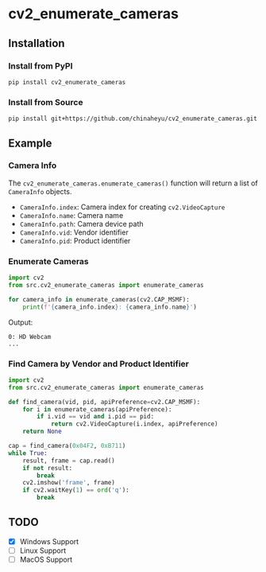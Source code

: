 # cv2_enumerate_cameras

## Installation

### Install from PyPI

```commandline
pip install cv2_enumerate_cameras
```

### Install from Source

```commandline
pip install git+https://github.com/chinaheyu/cv2_enumerate_cameras.git
```

## Example

### Camera Info

The `cv2_enumerate_cameras.enumerate_cameras()` function will return a list of `CameraInfo` objects.

- `CameraInfo.index`: Camera index for creating `cv2.VideoCapture`
- `CameraInfo.name`: Camera name
- `CameraInfo.path`:  Camera device path
- `CameraInfo.vid`:  Vendor identifier
- `CameraInfo.pid`:  Product identifier

### Enumerate Cameras

```python
import cv2
from src.cv2_enumerate_cameras import enumerate_cameras

for camera_info in enumerate_cameras(cv2.CAP_MSMF):
    print(f'{camera_info.index}: {camera_info.name}')
```

Output:

```
0: HD Webcam
...
```

### Find Camera by Vendor and Product Identifier

```python
import cv2
from src.cv2_enumerate_cameras import enumerate_cameras

def find_camera(vid, pid, apiPreference=cv2.CAP_MSMF):
    for i in enumerate_cameras(apiPreference):
        if i.vid == vid and i.pid == pid:
            return cv2.VideoCapture(i.index, apiPreference)
    return None

cap = find_camera(0x04F2, 0xB711)
while True:
    result, frame = cap.read()
    if not result:
        break
    cv2.imshow('frame', frame)
    if cv2.waitKey(1) == ord('q'):
        break
```

## TODO

- [x] Windows Support
- [ ] Linux Support
- [ ] MacOS Support
